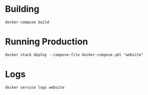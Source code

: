
# Building
```
docker-compose build
```

# Running Production
```
docker stack deploy --compose-file docker-compose.yml "website"
```

# Logs
```
docker service logs website 
```